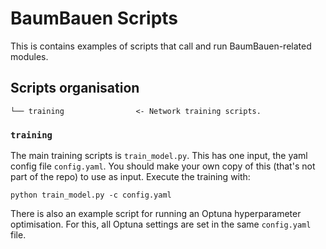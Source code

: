 # BaumBauen Scripts

This is contains examples of scripts that call and run BaumBauen-related modules.

## Scripts organisation

```
└── training                <- Network training scripts.
```

### `training`

The main training scripts is `train_model.py`.
This has one input, the yaml config file `config.yaml`.
You should make your own copy of this (that's not part of the repo) to use as input.
Execute the training with:
```shell
python train_model.py -c config.yaml
```

There is also an example script for running an Optuna hyperparameter optimisation.
For this, all Optuna settings are set in the same `config.yaml` file.
